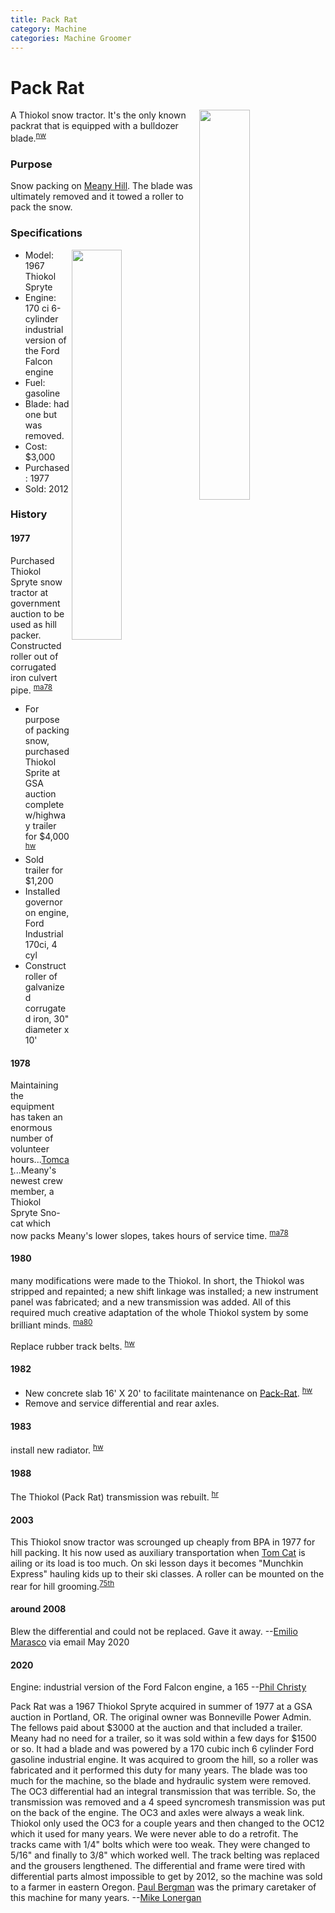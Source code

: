 ```yaml
---
title: Pack Rat
category: Machine
categories: Machine Groomer
---
```

# Pack Rat
<img src="/img/2000_-Pack-Rat.jpeg" style="width: 40%;" align="right">

A Thiokol snow tractor. It's the only known packrat that is equipped with a bulldozer blade.<sup>[nw][]</sup>

### Purpose

Snow packing on [Meany Hill](Meany-Hill). The blade was ultimately removed and it towed a roller to pack the snow.

### Specifications
<img src="/img/2020-Pack-Rat-Roller.jpeg" style="width: 40%;" align="right">

- Model: 1967 Thiokol Spryte
- Engine: 170 ci 6-cylinder industrial version of the Ford Falcon engine
- Fuel: gasoline
- Blade: had one but was removed.
- Cost: $3,000
- Purchased: 1977
- Sold: 2012

### History

#### 1977

Purchased Thiokol Spryte snow tractor at government auction to be used as hill packer. Constructed roller out of corrugated iron culvert pipe. <sup>[ma78][]</sup>

- For purpose of packing snow, purchased Thiokol Sprite at GSA auction complete w/highway trailer for $4,000 <sup>[hw][]</sup>
- Sold trailer for $1,200
- Installed governor on engine, Ford Industrial 170ci, 4 cyl
- Construct roller of galvanized corrugated iron, 30" diameter x 10'

#### 1978

Maintaining the equipment has taken an enormous number of volunteer hours...[Tomcat](Tomcat)...Meany's newest crew member, a Thiokol Spryte Sno-cat which now packs Meany's lower slopes, takes hours of service time. <sup>[ma78][]</sup>

#### 1980

many modifications were made to the Thiokol. In short, the Thiokol was stripped and repainted; a new shift linkage was installed; a new instrument panel was fabricated; and a new transmission was added. All of this required much creative adaptation of the whole Thiokol system by some brilliant minds. <sup>[ma80][]</sup>

Replace rubber track belts. <sup>[hw][]</sup>

#### 1982

- New concrete slab 16' X 20' to facilitate maintenance on [Pack-Rat](Pack-Rat). <sup>[hw][]</sup>
- Remove and service differential and rear axles.

#### 1983

install new radiator. <sup>[hw][]</sup>

#### 1988

The Thiokol (Pack Rat) transmission was rebuilt. <sup>[hr][]</sup>

#### 2003

This Thiokol snow tractor was scrounged up cheaply from BPA in 1977 for hill packing. It his now used as auxiliary transportation when [Tom Cat](Tomcat) is ailing or its load is too much. On ski lesson days it becomes "Munchkin Express" hauling kids up to their ski classes. A roller can be mounted on the rear for hill grooming.<sup>[75th][]</sup>

#### around 2008

Blew the differential and could not be replaced. Gave it away. --[Emilio Marasco](Emilio-Marasco) via email May 2020

#### 2020

Engine: industrial version of the Ford Falcon engine, a 165 --[Phil Christy](Phil-Christy)

Pack Rat was a 1967 Thiokol Spryte acquired in summer of 1977 at a GSA auction in Portland, OR. The original owner was Bonneville Power Admin. The fellows paid about $3000 at the auction and that included a trailer. Meany had no need for a trailer, so it was sold within a few days for $1500 or so. It had a blade and was powered by a 170 cubic inch 6 cylinder Ford gasoline industrial engine. It was acquired to groom the hill, so a roller was fabricated and it performed this duty for many years. The blade was too much for the machine, so the blade and hydraulic system were removed. The OC3 differential had an integral transmission that was terrible. So, the transmission was removed and a 4 speed syncromesh transmission was put on the back of the engine. The OC3 and axles were always a weak link. Thiokol only used the OC3 for a couple years and then changed to the OC12 which it used for many years. We were never able to do a retrofit. The tracks came with 1/4" bolts which were too weak. They were changed to 5/16" and finally to 3/8" which worked well. The track belting was replaced and the grousers lengthened. The differential and frame were tired with differential parts almost impossible to get by 2012, so the machine was sold to a farmer in eastern Oregon. [Paul Bergman](Paul-Bergman) was the primary caretaker of this machine for many years. --[Mike Lonergan](Mike-Lonergan)


[75th]: Anniversary#75th
[hr]: History-Reports "Meany History Reports, by Idona Kellogg"
[hw]: History-Walt "Meany History, by Walt Little"
[ma78]: Mountaineer-Annual#1978
[ma80]: Mountaineer-Annual#1980
[nw]: Names-Walt "Meany Names by Walter Little, 1984"
